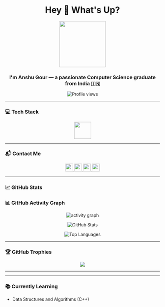 <h1 align="center">Hey 👋 What's Up?</h1>

<div align="center">
  <img height="150" src="https://media.giphy.com/media/M9gbBd9nbDrOTu1Mqx/giphy.gif" />
</div>

<h3 align="center">I'm Anshu Gour — a passionate Computer Science graduate from India 🇮🇳</h3>

<p align="center">
  <img src="https://komarev.com/ghpvc/?username=ANSHU2692&label=Profile%20views&color=0e75b6&style=flat" alt="Profile views" />
</p>

---

### 💻 Tech Stack

<div align="center">
  <img src="https://skillicons.dev/icons?i=c,cpp,python,js,html,css,git,qt" height="55" />
</div>

---

### 📬 Contact Me

<p align="center">
  <a href="https://www.linkedin.com/in/anshu-gour-3b4768287" target="_blank">
    <img src="https://img.shields.io/static/v1?message=LinkedIn&logo=linkedin&label=&color=0077B5&logoColor=white&style=for-the-badge" height="25" />
  </a>
  <a href="https://twitter.com/anshugour8" target="_blank">
    <img src="https://img.shields.io/static/v1?message=Twitter&logo=twitter&label=&color=1DA1F2&logoColor=white&style=for-the-badge" height="25" />
  </a>
  <a href="mailto:anshugour1999@gmail.com">
    <img src="https://img.shields.io/static/v1?message=Gmail&logo=gmail&label=&color=EA4335&logoColor=white&style=for-the-badge" height="25" />
  </a>
  <a href="https://instagram.com/anshu_gour_" target="_blank">
    <img src="https://img.shields.io/static/v1?message=Instagram&logo=instagram&label=&color=E4405F&logoColor=white&style=for-the-badge" height="25" />
  </a>
</p>

---

### 📈 GitHub Stats


### 📊 GitHub Activity Graph

<p align="center">
  <img src="https://github-readme-activity-graph.vercel.app/graph?username=ANSHU2692&theme=react-dark&hide_border=true" alt="activity graph" />
</p>


<p align="center">
  <img src="https://github-readme-stats.vercel.app/api?username=ANSHU2692&show_icons=true&theme=dracula&hide_border=false" alt="GitHub Stats" />
</p>

<p align="center">
  <img src="https://github-readme-stats.vercel.app/api/top-langs/?username=ANSHU2692&layout=compact&theme=dracula&hide_border=false" alt="Top Languages" />
</p>

---

### 🏆 GitHub Trophies

<p align="center">
  <img src="https://github-profile-trophy.vercel.app/?username=ANSHU2692&theme=dracula&column=6&margin-w=10&margin-h=10" />
</p>

---





---

### 📚 Currently Learning

- Data Structures and Algorithms (C++)
